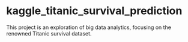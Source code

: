 # kaggle_titanic_survival_prediction
This project is an exploration of big data analytics, focusing on the renowned Titanic survival dataset.
